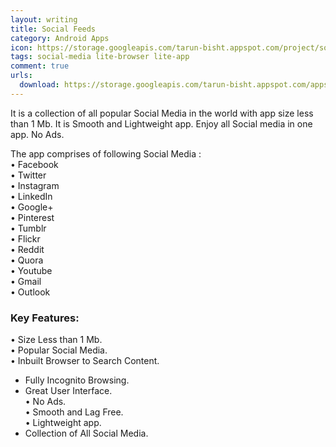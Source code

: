 ```yaml
---
layout: writing
title: Social Feeds
category: Android Apps
icon: https://storage.googleapis.com/tarun-bisht.appspot.com/project/social-feeds70129eda5333a570
tags: social-media lite-browser lite-app
comment: true
urls:
  download: https://storage.googleapis.com/tarun-bisht.appspot.com/apps/SocialFeedsUpdate-signed08ed3f326704beb8.apk
---
```


It is a collection of all popular Social Media in the world with app size less than 1 Mb. It is Smooth and Lightweight app. Enjoy all Social media in one app. No Ads.

The app comprises of following Social Media :  
• Facebook  
• Twitter  
• Instagram  
• LinkedIn  
• Google+  
• Pinterest  
• Tumblr  
• Flickr  
• Reddit  
• Quora  
• Youtube  
• Gmail  
• Outlook

### Key Features:

• Size Less than 1 Mb.  
• Popular Social Media.  
• Inbuilt Browser to Search Content.

- Fully Incognito Browsing.
- Great User Interface.  
  • No Ads.  
  • Smooth and Lag Free.  
  • Lightweight app.
- Collection of All Social Media.
